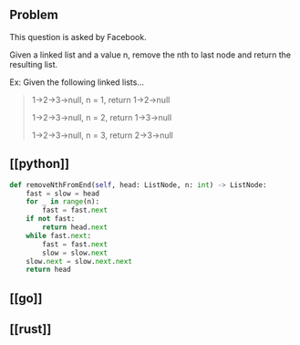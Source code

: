 ## Problem

This question is asked by Facebook.

Given a linked list and a value n, remove the nth to last node and return the resulting list.

Ex: Given the following linked lists...

> 1->2->3->null, n = 1, return 1->2->null
>
> 1->2->3->null, n = 2, return 1->3->null
>
> 1->2->3->null, n = 3, return 2->3->null

## [[python]]

```python
def removeNthFromEnd(self, head: ListNode, n: int) -> ListNode:
    fast = slow = head
    for _ in range(n):
        fast = fast.next
    if not fast:
        return head.next
    while fast.next:
        fast = fast.next
        slow = slow.next
    slow.next = slow.next.next
    return head
```

## [[go]]

## [[rust]]

